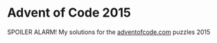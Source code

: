 # Advent of Code 2015
SPOILER ALARM! My solutions for the [adventofcode.com](http://adventofcode.com) puzzles 2015
